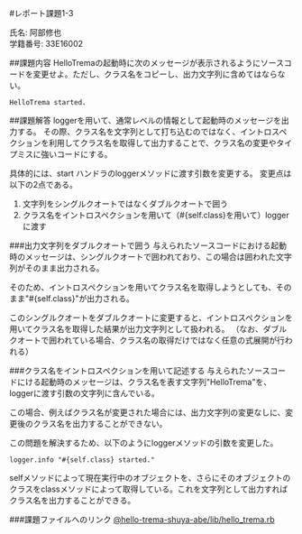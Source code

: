 #レポート課題1-3

氏名: 阿部修也  
学籍番号: 33E16002

##課題内容
HelloTremaの起動時に次のメッセージが表示されるようにソースコードを変更せよ。ただし、クラス名をコピーし、出力文字列に含めてはならない。

```
HelloTrema started.
```

##課題解答
loggerを用いて、通常レベルの情報として起動時のメッセージを出力する。
その際、クラス名を文字列として打ち込むのではなく、イントロスペクションを利用してクラス名を取得して出力することで、クラス名の変更やタイプミスに強いコードにする。

具体的には、start ハンドラのloggerメソッドに渡す引数を変更する。
変更点は以下の2点である。

1. 文字列をシングルクオートではなくダブルクオートで囲う
2. クラス名をイントロスペクションを用いて（#{self.class}を用いて）loggerに渡す

###出力文字列をダブルクオートで囲う
与えられたソースコードにおける起動時のメッセージは、シングルクオートで囲われており、この場合は囲われた文字列がそのまま出力される。

そのため、イントロスペクションを用いてクラス名を取得しようとしても、そのまま"#{self.class}"が出力される。

このシングルクオートをダブルクオートに変更すると、イントロスペクションを用いてクラス名を取得した結果が出力文字列として扱われる。
（なお、ダブルクオートで囲われている場合、クラス名の取得だけではなく任意の式展開が行われる）

###クラス名をイントロスペクションを用いて記述する
与えられたソースコードにける起動時のメッセージは、クラス名を表す文字列"HelloTrema"を、loggerに渡す引数の文字列に含んでいる。

この場合、例えばクラス名が変更された場合には、出力文字列の変更なしに、変更後のクラス名を出力することができない。

この問題を解決するため、以下のようにloggerメソッドの引数を変更した。

```
logger.info "#{self.class} started."
```

selfメソッドによって現在実行中のオブジェクトを、さらにそのオブジェクトのクラスをclassメソッドによって取得している。これを文字列として出力すればクラス名を出力することができる。

###課題ファイルへのリンク
[@hello-trema-shuya-abe/lib/hello_trema.rb](https://github.com/handai-trema/hello-trema-shuya-abe/blob/master/lib/hello_trema.rb)

